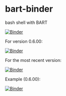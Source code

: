 # bart-binder
bash shell with BART

[![Binder](https://mybinder.org/badge_logo.svg)](https://mybinder.org/v2/gh/mrirecon/bart-binder/master?filepath=bart.ipynb)

For version 0.6.00:

[![Binder](https://mybinder.org/badge_logo.svg)](https://mybinder.org/v2/gh/mrirecon/bart-binder/v0.6.00?filepath=bart.ipynb)

For the most recent version:

[![Binder](https://mybinder.org/badge_logo.svg)](https://mybinder.org/v2/gh/mrirecon/bart-binder/most-recent?filepath=bart.ipynb)


Example (0.6.00):

[![Binder](https://mybinder.org/badge_logo.svg)](https://mybinder.org/v2/gh/mrirecon/bart-binder/v0.6.00?filepath=example.ipynb)


